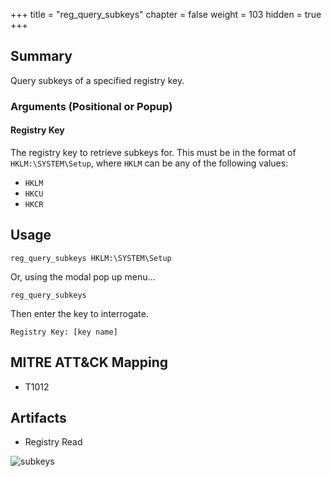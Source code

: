 +++
title = "reg_query_subkeys"
chapter = false
weight = 103
hidden = true
+++

## Summary
Query subkeys of a specified registry key.

### Arguments (Positional or Popup)
#### Registry Key
The registry key to retrieve subkeys for. This  must be in the format of `HKLM:\SYSTEM\Setup`, where `HKLM` can be any of the following values:

- `HKLM`
- `HKCU`
- `HKCR`

## Usage
```
reg_query_subkeys HKLM:\SYSTEM\Setup
```

Or, using the modal pop up menu...
```
reg_query_subkeys
```
Then enter the key to interrogate.
```
Registry Key: [key name]
```

## MITRE ATT&CK Mapping

- T1012

## Artifacts

- Registry Read

![subkeys](../images/reg_query_subkeys.png)